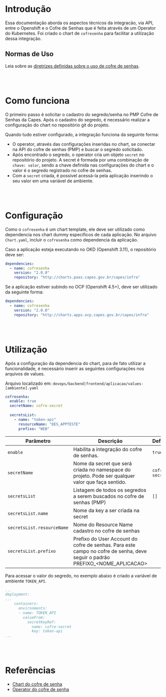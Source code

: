 # Introdução

Essa documentação aborda os aspectos técnicos da integracão, via API, entre o Openshift e o Cofre de Senhas que é feita através de um Operator do Kubernetes. 
Foi criado o chart de `cofresenha` para facilitar a utilização dessa integração.

## Normas de Uso
Leia sobre as [diretrizes definidas sobre o uso de cofre de senhas](/infraestrutura/seguranca/cofre-senhas.md).

<br><br>

# Como funciona

O primeiro passo é solicitar o cadastro do segredo/senha no PMP Cofre de Senhas da Capes. 
Após o cadastro do segredo, é necessário realizar a configuração do chart no repositório git do projeto.

Quando tudo estiver configurado, a integração funciona da seguinte forma:
- O operator, através das configurações inseridas no chart, se conectar na API do cofre de senhas (PMP) e buscar o segredo solicitado.
- Após encontrado o segredo, o operator cria um objeto `secret` no repositório do projeto. A secret é formada por uma combinação de `chave: valor`, sendo a chave definida nas configurações do chart e o valor é o segredo registrado no cofre de senhas.
- Com a `secret` criada, é possível acessá-la pela aplicação inserindo o seu valor em uma variável de ambiente.

<br><br>

# Configuração
Como o `cofresenha` é um chart template, ele deve ser utilizado como dependencia nos chart dummy específicos de cada aplicação. No arquivo `Chart.yaml`, incluir o `cofresenha` como dependencia da aplicação.

Caso a aplicação esteja executando no OKD (Openshift 3.11), o repositório deve ser:

```yaml
dependencies:
  - name: cofresenha
    version: "2.0.0"
    repository: "http://charts.paas.capes.gov.br/capes/infra"
```

Se a aplicação estiver subindo no OCP (Openshift 4.5+), deve ser utilizado da seguinte forma:

```yaml
dependencies:
  - name: cofresenha
    version: "2.0.0"
    repository: "http://charts.apps.ocp.capes.gov.br/capes/infra"
```

<br><br>

# Utilização

Após a configuração da dependencia do chart, para de fato utilizar a funcionalidade, é necessário inserir as seguintes configurações nos arquivos de values. 

Arquivo localizado em: `devops/backend|frontend/aplicacao/values-[ambiente].yaml`

```yaml
cofresenha:
  enable: true
  secretName: cofre-secret
    
  secretsList:
    - name: "token-api"
      resourceName: "DES_APPTESTE"
      prefixo: "WEB"
```


| Parâmetro                                    | Descrição                                                                                    | Default                                              |
| -------------------------------------------- | -------------------------------------------------------------------------------------------- | ---------------------------------------------------- |
| `enable`                                     | Habilita a integração do cofre de senhas.                                                    | `true`                                               |
| `secretName`                                 | Nome da secret que será criada no namespace do projeto. Pode ser qualquer valor que faça sentido.               | `cofre-secret`                                          |
| `secretsList`                                | Listagem de todos os segredos a serem buscados no cofre de senhas (PMP)                            | `[]`                                                 |
| `secretsList.name`                           | Nome da key a ser criada na secret                                                                    | ` `                                                 |
| `secretsList.resourceName`                   | Nome do Resource Name cadastro no cofre de senhas                                                                    | ` `                                                 |
| `secretsList.prefixo`                        | Prefixo do User Account do cofre de senhas. Para este campo no cofre de senha, deve seguir o padrão PREFIXO_<NOME_APLICACAO>                                                                    | ` `                                                 |


Para acessar o valor do segredo, no exemplo abaixo é criado a variável de ambiente `TOKEN_API`.

```yaml
...
deployment:
...
    containers:
      environments:
      - name: TOKEN_API
        valueFrom:
          secretKeyRef:
            name: cofre-secret
            key: token-api
...
```

<br><br>
# Referências
- [Chart do cofre de senha](https://git.capes.gov.br/cgs/DEVOPS/helm/chart-cofresenha)
- [Operator do cofre de senha](https://git.capes.gov.br/cgs/DEVOPS/helm/chart-cofresenha-operator)